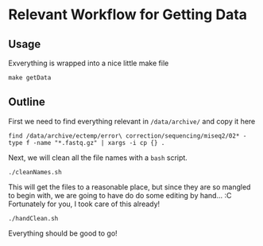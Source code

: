 Relevant Workflow for Getting Data
==================================

## Usage ##
Exverything is wrapped into a nice little make file

```
make getData
```

## Outline ##
First we need to find everything relevant in `/data/archive/` and copy it here

```
find /data/archive/ectemp/error\ correction/sequencing/miseq2/02* -type f -name "*.fastq.gz" | xargs -i cp {} .

```

Next, we will clean all the file names with a `bash` script.

```
./cleanNames.sh
```

This will get the files to a reasonable place, but since they are so mangled to begin with, we are going to have do do some editing by hand... :C Fortunately for you, I took care of this already!

```
./handClean.sh
```

Everything should be good to go!
